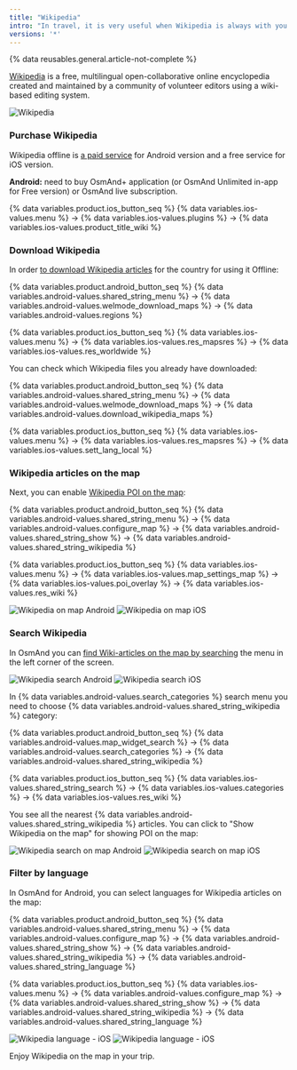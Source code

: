 ```yaml
---
title: "Wikipedia"
intro: "In travel, it is very useful when Wikipedia is always with you and offline on the map. Here we tell you how to display wikipedia articles on the map."
versions: '*'
---
```

{% data reusables.general.article-not-complete %}

[Wikipedia](https://en.wikipedia.org/wiki/Wikipedia) is a free, multilingual open-collaborative online encyclopedia created and maintained by a community of volunteer editors using a wiki-based editing system. 

![Wikipedia](/assets/images/map/map-wikipedia.png)

### Purchase Wikipedia

Wikipedia offline is [a paid service](/osmand/purchases) for Android version and a free service for iOS version.

**Android:** need to buy OsmAnd+ application (or OsmAnd Unlimited in-app for Free version) or OsmAnd live subscription.

{% data variables.product.ios_button_seq %} {% data variables.ios-values.menu %} → {% data variables.ios-values.plugins %} → {% data variables.ios-values.product_title_wiki %}


### Download Wikipedia

In order [to download Wikipedia articles](/osmand/start-with/download-maps#download---main-menu) for the country for using it Offline:

{% data variables.product.android_button_seq %} {% data variables.android-values.shared_string_menu %} → {% data variables.android-values.welmode_download_maps %} → {% data variables.android-values.regions %}

{% data variables.product.ios_button_seq %} {% data variables.ios-values.menu %} → {% data variables.ios-values.res_mapsres %} → {% data variables.ios-values.res_worldwide %} 

You can check which Wikipedia files you already have downloaded:

{% data variables.product.android_button_seq %} {% data variables.android-values.shared_string_menu %} → {% data variables.android-values.welmode_download_maps %} → {% data variables.android-values.download_wikipedia_maps %}

{% data variables.product.ios_button_seq %} {% data variables.ios-values.menu %} → {% data variables.ios-values.res_mapsres %} → {% data variables.ios-values.sett_lang_local %}

### Wikipedia articles on the map

Next, you can enable [Wikipedia POI on the map](/osmand/map/point-layers-on-map#-wikipedia):

{% data variables.product.android_button_seq %} {% data variables.android-values.shared_string_menu %} → {% data variables.android-values.configure_map %} → {% data variables.android-values.shared_string_show %} → {% data variables.android-values.shared_string_wikipedia %}

{% data variables.product.ios_button_seq %} {% data variables.ios-values.menu %} → {% data variables.ios-values.map_settings_map %} → {% data variables.ios-values.poi_overlay %} → {% data variables.ios-values.res_wiki %} 

![Wikipedia on map Android](/assets/images/map/map-wikipedia-on-map.png) ![Wikipedia on map iOS](/assets/images/map/map-wikipedia-on-map_ios.png)

### Search Wikipedia

In OsmAnd you can [find Wiki-articles on the map by searching](/osmand/map/point-layers-on-map#-wikipedia) the menu in the left corner of the screen.

![Wikipedia search Android](/assets/images/map/map-wikipedia-search.png) ![Wikipedia search iOS](/assets/images/map/map-wikipedia-search_ios.png)

In {% data variables.android-values.search_categories %} search menu you need to choose {% data variables.android-values.shared_string_wikipedia %} category:

{% data variables.product.android_button_seq %} {% data variables.android-values.map_widget_search %} → {% data variables.android-values.search_categories %} → {% data variables.android-values.shared_string_wikipedia %}

{% data variables.product.ios_button_seq %} {% data variables.ios-values.shared_string_search %} → {% data variables.ios-values.categories %} → {% data variables.ios-values.res_wiki %}

You see all the nearest {% data variables.android-values.shared_string_wikipedia %} articles. You can click to "Show Wikipedia on the map" for showing POI on the map:

![Wikipedia search on map Android](/assets/images/map/map-wikipedia-search-on-map.png) ![Wikipedia search on map iOS](/assets/images/map/map-wikipedia-search-on-map_ios.png)




### Filter by language

In OsmAnd for Android, you can select languages for Wikipedia articles on the map:

{% data variables.product.android_button_seq %} {% data variables.android-values.shared_string_menu %} → {% data variables.android-values.configure_map %} → {% data variables.android-values.shared_string_show %} → {% data variables.android-values.shared_string_wikipedia %} → {% data variables.android-values.shared_string_language %}

{% data variables.product.ios_button_seq %} {% data variables.ios-values.menu %} → {% data variables.android-values.configure_map %} → {% data variables.android-values.shared_string_show %} → {% data variables.android-values.shared_string_wikipedia %} → {% data variables.android-values.shared_string_language %}

![Wikipedia language - iOS](/assets/images/map/map-wikipedia-language-ios.png) ![Wikipedia language - iOS](/assets/images/map/map-wikipedia-language-2-ios.png)

Enjoy Wikipedia on the map in your trip.


